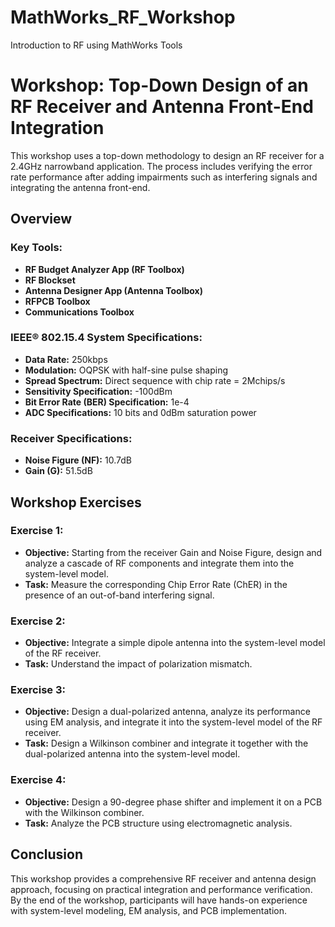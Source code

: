 

# MathWorks_RF_Workshop
 Introduction to RF using MathWorks Tools
# Workshop: Top-Down Design of an RF Receiver and Antenna Front-End Integration

This workshop uses a top-down methodology to design an RF receiver for a 2.4GHz narrowband application. The process includes verifying the error rate performance after adding impairments such as interfering signals and integrating the antenna front-end.

## Overview

### Key Tools:
- **RF Budget Analyzer App (RF Toolbox)** 
- **RF Blockset**
- **Antenna Designer App (Antenna Toolbox)** 
- **RFPCB Toolbox**
- **Communications Toolbox**
  
### IEEE® 802.15.4 System Specifications:
- **Data Rate:** 250kbps
- **Modulation:** OQPSK with half-sine pulse shaping
- **Spread Spectrum:** Direct sequence with chip rate = 2Mchips/s
- **Sensitivity Specification:** -100dBm
- **Bit Error Rate (BER) Specification:** 1e-4
- **ADC Specifications:** 10 bits and 0dBm saturation power

### Receiver Specifications:
- **Noise Figure (NF):** 10.7dB
- **Gain (G):** 51.5dB

## Workshop Exercises

### Exercise 1:
- **Objective:** Starting from the receiver Gain and Noise Figure, design and analyze a cascade of RF components and integrate them into the system-level model.
- **Task:** Measure the corresponding Chip Error Rate (ChER) in the presence of an out-of-band interfering signal.

### Exercise 2:
- **Objective:** Integrate a simple dipole antenna into the system-level model of the RF receiver.
- **Task:** Understand the impact of polarization mismatch.

### Exercise 3:
- **Objective:** Design a dual-polarized antenna, analyze its performance using EM analysis, and integrate it into the system-level model of the RF receiver.
- **Task:** Design a Wilkinson combiner and integrate it together with the dual-polarized antenna into the system-level model.

### Exercise 4:
- **Objective:** Design a 90-degree phase shifter and implement it on a PCB with the Wilkinson combiner.
- **Task:** Analyze the PCB structure using electromagnetic analysis.

## Conclusion

This workshop provides a comprehensive RF receiver and antenna design approach, focusing on practical integration and performance verification. By the end of the workshop, participants will have hands-on experience with system-level modeling, EM analysis, and PCB implementation.
